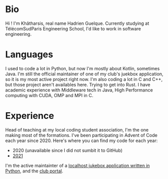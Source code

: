 # Bio
Hi ! I'm Khâtharsis, real name Hadrien Guelque.
Currently studying at TélécomSudParis Engineering School, I'd like to work in software engineering.

# Languages
I used to code a lot in Python, but now I'm mostly about Kotlin, sometimes Java. I'm still the official maintainer of one of my club's juekbox application, so it is my most active project right now.
I'm also coding a lot in C and C++, but those project aren't availables here. Trying to get into Rust.
I have academic experience with Middleware tech in Java, High Performance computing with CUDA, OMP and MPI in C.

# Experience
Head of teaching at my local coding student association, I'm the one making most of the formations.
I've been participating in Advent of Code each year since 2020. Here's where you can find my code for each year:
 - 2020 (unavailable since I did not sumbit it to GitHub)
 - [2021](https://github.com/club-code/AdventOfCode2021/tree/main/Kotlin/khatharsis)

I'm the active maintainter of a [localhost jukebox application written in Python](https://github.com/khatharsis42/jukebox-ultra-nrv), and the [club portal](https://github.com/khatharsis42/portail-cj-mk2).
